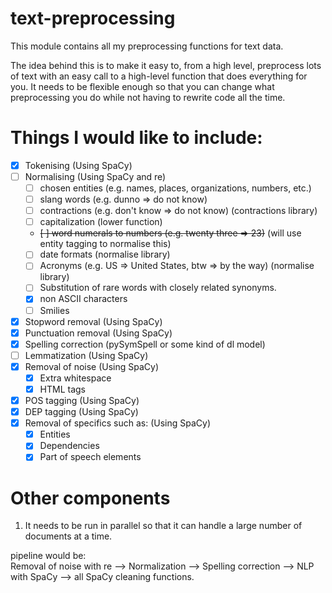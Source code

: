 # text-preprocessing
This module contains all my preprocessing functions for text data.  

The idea behind this is to make it easy to, from a high level, preprocess lots of text with an easy call to a high-level function that does everything for you. It needs to be flexible enough so that you can change what preprocessing you do while not having to rewrite code all the time. 

# Things I would like to include:
- [x] Tokenising (Using SpaCy)
- [ ] Normalising (Using SpaCy and re)
    - [ ] chosen entities (e.g. names, places, organizations, numbers, etc.)
    - [ ] slang words (e.g. dunno => do not know)
    - [ ] contractions (e.g. don't know => do not know) (contractions library)
    - [ ] capitalization (lower function)
    - <s>[ ] word numerals to numbers (e.g. twenty three => 23)</s> (will use entity tagging to normalise this)
    - [ ] date formats (normalise library)
    - [ ] Acronyms (e.g. US => United States, btw => by the way) (normalise library)
    - [ ] Substitution of rare words with closely related synonyms.
    - [x] non ASCII characters
    - [ ] Smilies 
- [x] Stopword removal (Using SpaCy)
- [x] Punctuation removal (Using SpaCy)
- [x] Spelling correction (pySymSpell or some kind of dl model)
- [ ] Lemmatization (Using SpaCy)
- [x] Removal of noise (Using SpaCy)
    - [x] Extra whitespace
    - [x] HTML tags
- [x] POS tagging (Using SpaCy)
- [x] DEP tagging (Using SpaCy)
- [x] Removal of specifics such as: (Using SpaCy)
    - [x] Entities
    - [x] Dependencies
    - [x] Part of speech elements

# Other components
1. It needs to be run in parallel so that it can handle a large number of documents at a time.  

pipeline would be:  
Removal of noise with re --> Normalization --> Spelling correction --> NLP with SpaCy --> all SpaCy cleaning functions.
